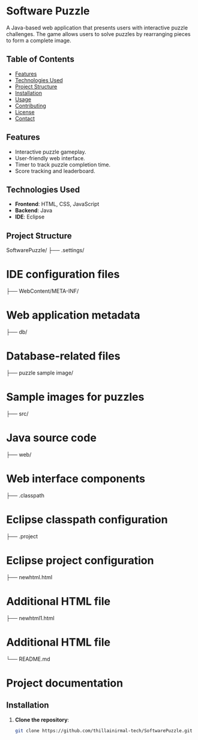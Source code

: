 # Software Puzzle

A Java-based web application that presents users with interactive puzzle challenges. The game allows users to solve puzzles by rearranging pieces to form a complete image.

## Table of Contents

- [Features](#features)
- [Technologies Used](#technologies-used)
- [Project Structure](#project-structure)
- [Installation](#installation)
- [Usage](#usage)
- [Contributing](#contributing)
- [License](#license)
- [Contact](#contact)

## Features

- Interactive puzzle gameplay.
- User-friendly web interface.
- Timer to track puzzle completion time.
- Score tracking and leaderboard.

## Technologies Used

- **Frontend**: HTML, CSS, JavaScript
- **Backend**: Java
- **IDE**: Eclipse

## Project Structure
SoftwarePuzzle/
├── .settings/ 
# IDE configuration files
├── WebContent/META-INF/ 
# Web application metadata
├── db/
# Database-related files
├── puzzle sample image/ 
# Sample images for puzzles
├── src/ 
# Java source code
├── web/ 
# Web interface components
├── .classpath 
# Eclipse classpath configuration
├── .project
# Eclipse project configuration
├── newhtml.html 
# Additional HTML file
├── newhtml1.html
# Additional HTML file
└── README.md 
# Project documentation

## Installation

1. **Clone the repository**:
   ```bash
   git clone https://github.com/thillainirmal-tech/SoftwarePuzzle.git
   

